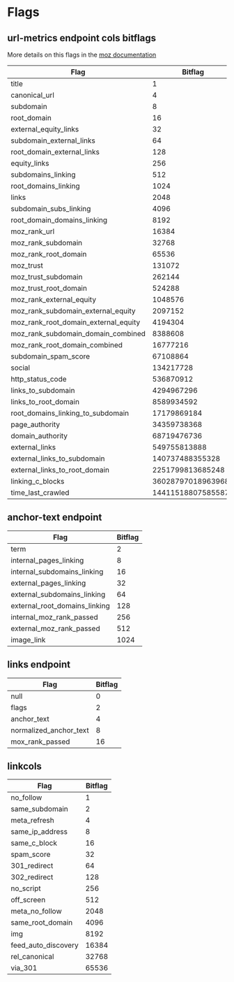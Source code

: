 # Flags

## url-metrics endpoint cols bitflags

More details on this flags in the [moz documentation](https://moz.com/help/guides/moz-api/mozscape/api-reference/url-metrics)

|Flag|Bitflag|
|-|-|
|title|1|
|canonical_url|4|
|subdomain|8|
|root_domain|16|
|external_equity_links|32|
|subdomain_external_links|64|
|root_domain_external_links|128|
|equity_links|256|
|subdomains_linking|512|
|root_domains_linking|1024|
|links|2048|
|subdomain_subs_linking|4096|
|root_domain_domains_linking|8192|
|moz_rank_url|16384|
|moz_rank_subdomain|32768|
|moz_rank_root_domain|65536|
|moz_trust|131072|
|moz_trust_subdomain|262144|
|moz_trust_root_domain|524288|
|moz_rank_external_equity|1048576|
|moz_rank_subdomain_external_equity|2097152|
|moz_rank_root_domain_external_equity|4194304|
|moz_rank_subdomain_domain_combined|8388608|
|moz_rank_root_domain_combined|16777216|
|subdomain_spam_score|67108864|
|social|134217728|
|http_status_code|536870912|
|links_to_subdomain|4294967296|
|links_to_root_domain|8589934592|
|root_domains_linking_to_subdomain|17179869184|
|page_authority|34359738368|
|domain_authority|68719476736|
|external_links|549755813888|
|external_links_to_subdomain|140737488355328|
|external_links_to_root_domain|2251799813685248|
|linking_c_blocks|36028797018963968|
|time_last_crawled|144115188075855872

## anchor-text endpoint
|Flag|Bitflag|
|-|-|
|term|2|
|internal_pages_linking|8|
|internal_subdomains_linking|16|
|external_pages_linking|32|
|external_subdomains_linking|64|
|external_root_domains_linking|128|
|internal_moz_rank_passed|256|
|external_moz_rank_passed|512|
|image_link|1024


## links endpoint
|Flag|Bitflag|
|-|-|
|null|0|
|flags|2 |
|anchor_text|4 |
|normalized_anchor_text|8 |
|mox_rank_passed|16

## linkcols
|Flag|Bitflag|
|-|-|
|no_follow|1|
|same_subdomain|2|
|meta_refresh|4|
|same_ip_address|8|
|same_c_block|16|
|spam_score|32|
|301_redirect|64|
|302_redirect|128|
|no_script|256|
|off_screen|512|
|meta_no_follow|2048|
|same_root_domain|4096|
|img|8192|
|feed_auto_discovery|16384|
|rel_canonical|32768|
|via_301|65536
